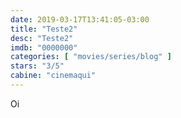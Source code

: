 ```yaml
---
date: 2019-03-17T13:41:05-03:00
title: "Teste2"
desc: "Teste2"
imdb: "0000000"
categories: [ "movies/series/blog" ]
stars: "3/5"
cabine: "cinemaqui"
---
```

Oi
